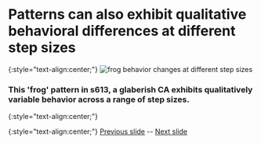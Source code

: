 # Patterns can also exhibit qualitative behavioral differences at different step sizes

{:style="text-align:center;"}
![frog behavior changes at different step sizes](https://raw.githubusercontent.com/riveSunder/yuca/master/assets/consequential_step_size/supplemental_item_1_step_size_behavior.gif)

### This 'frog' pattern in s613, a glaberish CA exhibits qualitatively variable behavior across a range of step sizes. 
{:style="text-align:center;"}


{:style="text-align:center;"}
[Previous slide](https://rivesunder.github.io/yuca/ss_slide_005.md) -- [Next slide](https://rivesunder.github.io/yuca/ss_slide_007)

